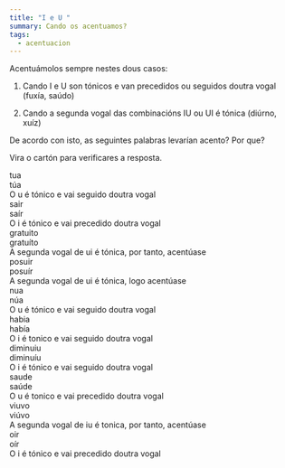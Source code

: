 ```yaml
---
title: "I e U "
summary: Cando os acentuamos?
tags:
  - acentuacion
---
```

Acentuámolos sempre nestes dous casos:

1. Cando I e U son tónicos e van precedidos ou seguidos doutra vogal (fuxía, saúdo)

2. Cando a segunda vogal das combinacións IU ou UI é tónica (diúrno, xuíz)

De acordo con isto, as seguintes palabras levarían acento? Por que? 

Vira o cartón para verificares a resposta.

<e-card color="1">
<div>tua</div>
<div>túa<br>
O u é tónico e vai seguido doutra vogal</div>
</e-card>

<e-card color="2">
<div>sair</div>
<div>saír<br>
O i é tónico e vai precedido doutra vogal</div>
</e-card>

<e-card color="3">
<div>gratuito</div>
<div>gratuíto<br>
A segunda vogal de ui é tónica, por tanto, acentúase</div>
</e-card>

<e-card color="4">
<div>posuir</div>
<div>posuír<br>
A segunda vogal de ui é tónica, logo acentúase</div>
</e-card>

<e-card color="5">
<div>nua</div>
<div>núa<br>
O u é tónico e vai seguido doutra vogal</div>
</e-card>

<e-card color="6">
<div>habia</div>
<div>había<br>
O i é tonico e vai seguido doutra vogal</div>
</e-card>

<e-card color="7">
<div>diminuiu</div>
<div>diminuíu<br>
O i é tónico e vai seguido doutra vogal</div>
</e-card>

<e-card color="8">
<div>saude</div>
<div>saúde<br>
O u é tonico e vai precedido doutra vogal</div>
</e-card>

<e-card color="9">
<div>viuvo</div>
<div>viúvo<br>
A segunda vogal de iu é tonica, por tanto, acentúase</div>
</e-card>

<e-card color="10">
<div>oir</div>
<div>oír<br>
O i é tónico e vai precedido doutra vogal</div>
</e-card>
